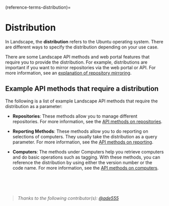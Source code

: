 (reference-terms-distribution)=
# Distribution

In Landscape, the **distribution** refers to the Ubuntu operating system. There are different ways to specify the distribution depending on your use case.

There are some Landscape API methods and web portal features that require you to provide the distribution. For example, distributions are important if you want to mirror repositories via the web portal or API. For more information, see an [explanation of repository mirroring](https://ubuntu.com/landscape/docs/explanation-about-repository-mirroring).

## Example API methods that require a distribution

The following is a list of example Landscape API methods that require the distribution as a parameter:

- **Repositories**: These methods allow you to manage different repositories. For more information, see the [API methods on repositories](https://ubuntu.com/landscape/docs/api-repositories).

- **Reporting Methods**: These methods allow you to do reporting on selections of computers. They usually take the distribution as a query parameter. For more information, see the [API methods on reporting](https://ubuntu.com/landscape/docs/api-reporting).

- **Computers**: The methods under Computers help you retrieve computers and do basic operations such as tagging. With these methods, you can reference the distribution by using either the version number or the code name. For more information, see the [API methods on computers](https://ubuntu.com/landscape/docs/api-computers).
<br>
<br>
<br>

> *Thanks to the following contributor(s): [@ade555](https://github.com/ade555)*

